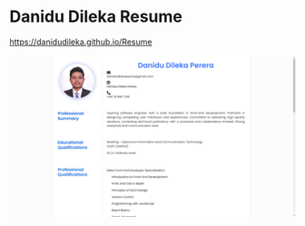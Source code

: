 # Danidu Dileka Resume
<a href='https://danidudileka.github.io/Resume/'>https://danidudileka.github.io/Resume</a>
<br><br>
<img src='resume.png' alt='resume image'>
